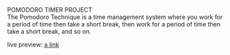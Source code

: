POMODORO TIMER PROJECT<br>
The Pomodoro Technique is a time management system where you work for a period of time then take a short break, then work for a period of time then take a short break, and so on.


live preview: [a link](https://overd1ce.github.io/JavaScriptSimpleExercises/pomodoro/index.html)
